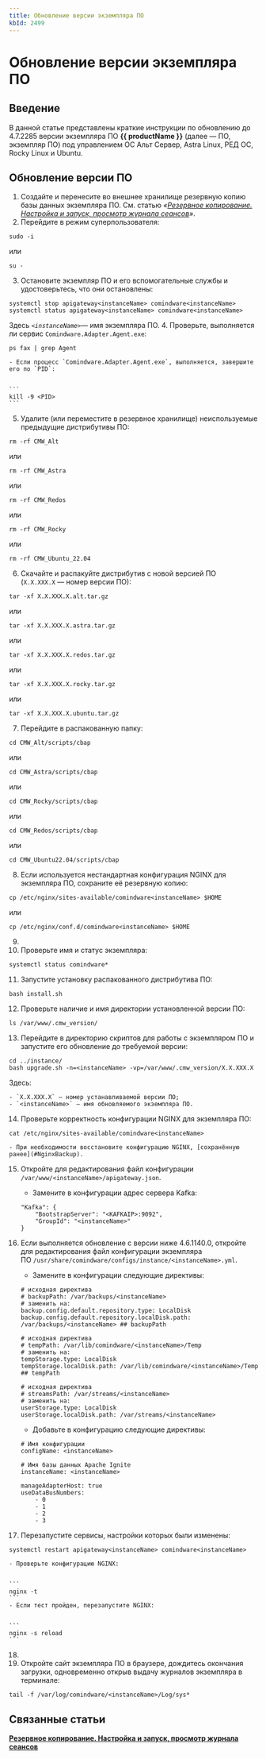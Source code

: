 ```yaml
---
title: Обновление версии экземпляра ПО
kbId: 2499
---
```


# Обновление версии экземпляра ПО

## Введение

В данной статье представлены краткие инструкции по обновлению до 4.7.2285 версии экземпляра ПО **{{ productName }}** (далее — ПО, экземпляр ПО) под управлением ОС Альт Сервер, Astra Linux, РЕД ОС, Rocky Linux и Ubuntu.

## Обновление версии ПО

1. Создайте и перенесите во внешнее хранилище резервную копию базы данных экземпляра ПО. См. статью *«[Резервное копирование. Настройка и запуск, просмотр журнала сеансов](https://kb.comindware.ru/article.php?id=2190)»*.
2. Перейдите в режим суперпользователя:


```
sudo -i
```


или


```
su -
```
3. Остановите экземпляр ПО и его вспомогательные службы и удостоверьтесь, что они остановлены:


```
systemctl stop apigateway<instanceName> comindware<instanceName>  
systemctl status apigateway<instanceName> comindware<instanceName> 
```

Здесь *`<instanceName>`*— имя экземпляра ПО.
4. Проверьте, выполняется ли сервис `Comindware.Adapter.Agent.exe`:


```
ps fax | grep Agent
```

	- Если процесс `Comindware.Adapter.Agent.exe`, выполняется, завершите его по `PID`:

	
	```
	kill -9 <PID>
	```
5. Удалите (или переместите в резервное хранилище) неиспользуемые предыдущие дистрибутивы ПО:


```
rm -rf CMW_Alt
```


или


```
rm -rf CMW_Astra
```


или   

```
rm -rf CMW_Redos
```


или   

```
rm -rf CMW_Rocky
```


или


```
rm -rf CMW_Ubuntu_22.04
```
6. Скачайте и распакуйте дистрибутив с новой версией ПО (`X.X.XXX.X` — номер версии ПО):


```
tar -xf X.X.XXX.X.alt.tar.gz
```

или


```
tar -xf X.X.XXX.X.astra.tar.gz
```

или

```
tar -xf X.X.XXX.X.redos.tar.gz
```

или

```
tar -xf X.X.XXX.X.rocky.tar.gz
```

или

```
tar -xf X.X.XXX.X.ubuntu.tar.gz
```
7. Перейдите в распакованную папку:


```
cd CMW_Alt/scripts/cbap
```

или


```
cd CMW_Astra/scripts/cbap
```

или

```
cd CMW_Rocky/scripts/cbap
```

или

```
cd CMW_Redos/scripts/cbap
```

или

```
cd CMW_Ubuntu22.04/scripts/cbap
```
8. Если используется нестандартная конфигурация NGINX для экземпляра ПО, cохраните её резервную копию:   

```
cp /etc/nginx/sites-available/comindware<instanceName> $HOME            
```


или   

```
cp /etc/nginx/conf.d/comindware<instanceName> $HOME        
```
9. 
10. Проверьте имя и статус экземпляра:   

```
systemctl status comindware*
```
11. Запустите установку распакованного дистрибутива ПО:


```
bash install.sh        
```
12. Проверьте наличие и имя директории установленной версии ПО:   

```
ls /var/www/.cmw_version/
```
13. Перейдите в директорию скриптов для работы с экземпляром ПО и запустите его обновление до требуемой версии:


```
cd ../instance/   
bash upgrade.sh -n=<instanceName> -vp=/var/www/.cmw_version/X.X.XXX.X
```

Здесь:

	- `X.X.XXX.X` — номер устанавливаемой версии ПО;
	- `<instanceName>` — имя обновляемого экземпляра ПО.
14. Проверьте корректность конфигурации NGINX для экземпляра ПО:   

```
cat /etc/nginx/sites-available/comindware<instanceName>
```

	- При необходимости восстановите конфигурацию NGINX, [сохранённую ранее](#NginxBackup).
15. Откройте для редактирования файл конфигурации `/var/www/<instanceName>/apigateway.json`.

	- Замените в конфигурации адрес сервера Kafka:

	
	```
	"Kafka": {  
	    "BootstrapServer": "<KAFKAIP>:9092",  
	    "GroupId": "<instanceName>"  
	}  
	
	```
16. Если выполняется обновление с версии ниже 4.6.1140.0, откройте для редактирования файл конфигурации экземпляра ПО `/usr/share/comindware/configs/instance/<instanceName>.yml`.
	- Замените в конфигурации следующие директивы:

	
	```
	# исходная директива  
	# backupPath: /var/backups/<instanceName>  
	# заменить на:  
	backup.config.default.repository.type: LocalDisk  
	backup.config.default.repository.localDisk.path: /var/backups/<instanceName> ## backupPath  
	  
	# исходная директива  
	# tempPath: /var/lib/comindware/<instanceName>/Temp  
	# заменить на:  
	tempStorage.type: LocalDisk  
	tempStorage.localDisk.path: /var/lib/comindware/<instanceName>/Temp ## tempPath  
	  
	# исходная директива  
	# streamsPath: /var/streams/<instanceName>  
	# заменить на:  
	userStorage.type: LocalDisk   
	userStorage.localDisk.path: /var/streams/<instanceName>
	```
	- Добавьте в конфигурацию следующие директивы:

	
	```
	# Имя конфигурации   
	configName: <instanceName>    
	  
	# Имя базы данных Apache Ignite   
	instanceName: <instanceName>    
	  
	manageAdapterHost: true  
	useDataBusNumbers:  
	    - 0  
	    - 1  
	    - 2  
	    - 3
	```
17. Перезапустите сервисы, настройки которых были изменены:


```
systemctl restart apigateway<instanceName> comindware<instanceName>
```

	- Проверьте конфигурацию NGINX:

	
	```
	nginx -t
	```
	- Если тест пройден, перезапустите NGINX:

	
	```
	nginx -s reload                
	```
18. 
19. Откройте сайт экземпляра ПО в браузере, дождитесь окончания загрузки, одновременно открыв выдачу журналов экземпляра в терминале:   

```
tail -f /var/log/comindware/<instanceName>/Log/sys*
```

## Связанные статьи

**[Резервное копирование. Настройка и запуск, просмотр журнала сеансов](https://kb.comindware.ru/article.php?id=2190)**



